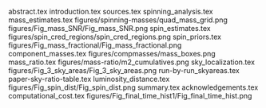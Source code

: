 abstract.tex
introduction.tex
sources.tex
spinning_analysis.tex
mass_estimates.tex
figures/spinning-masses/quad_mass_grid.png
figures/Fig_mass_SNR/Fig_mass_SNR.png
spin_estimates.tex
figures/spin_cred_regions/spin_cred_regions.png
spin_priors.tex
figures/Fig_mass_fractional/Fig_mass_fractional.png
component_masses.tex
figures/compmasses/mass_boxes.png
mass_ratio.tex
figures/mass-ratio/m2_cumulatives.png
sky_localization.tex
figures/Fig_3_sky_areas/Fig_3_sky_areas.png
run-by-run_skyareas.tex
paper-sky-ratio-table.tex
luminosity_distance.tex
figures/Fig_spin_dist/Fig_spin_dist.png
summary.tex
acknowledgements.tex
computational_cost.tex
figures/Fig_final_time_hist1/Fig_final_time_hist.png
    
  
  
  
